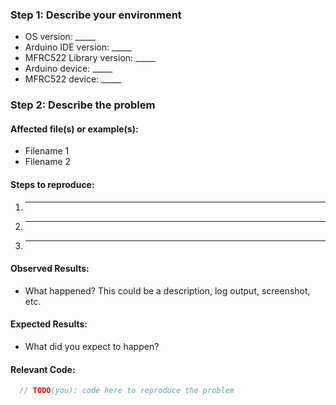 <!-- BEGIN - This is a comment just for you visible

### Step 0: Are you in the right place?
GitHub issues only for **bugs** or **improvements** of the library. All other topics, e.g. hardware/programming, will be closed.

For general support from the community, see [Arduino Forum](https://forum.arduino.cc/) or [StackOverflow](https://stackoverflow.com/questions/tagged/mifare).

Please use the following template to give us as much information as you can.

END - This is a comment just for you visible -->

### Step 1: Describe your environment

 * OS version: _____
 * Arduino IDE version: _____
 * MFRC522 Library version: _____ <!-- comment: important! v1.x.x or master-branch? -->
 * Arduino device: _____
 * MFRC522 device: _____
  
### Step 2: Describe the problem

#### Affected file(s) or example(s):
  
  * Filename 1
  * Filename 2
  
#### Steps to reproduce:

  1. _____
  2. _____
  3. _____
  
#### Observed Results:

  * What happened?  This could be a description, log output, screenshot, etc.
  
#### Expected Results:

  * What did you expect to happen?
  
#### Relevant Code:

```c++
  // TODO(you): code here to reproduce the problem
```
